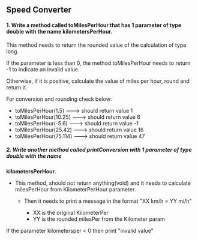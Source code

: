 ## Speed Converter

#### 1. Write a method called **toMilesPerHour** that has 1 **parameter** of type **double** with the name **kilometersPerHour**. 
This method needs to return the rounded value of the calculation of type long.

If the parameter is less than 0, the method toMilesPerHour needs to return -1 to indicate an invalid value.

Otherwise, if it is positive, calculate the value of miles per hour, round and return it.

For conversion and rounding check below:

* toMilesPerHour(1.5) ---> should return value 1
* toMilesPerHour(10.25) ---> should return value 6
* toMilesPerHour(-5.6) ---> should return value -1
* toMilesPerHour(25.42) ---> should return value 16
* toMilesPerHour(75.114) ---> should return value 47



##### 2. Write another method called **printConversion** with 1 parameter of type double with the name
**kilometersPerHour**.

* This method, should not return anything(void) and it needs to calculate milesPerHour from KilometerPerHour parameter.

    - Then it needs to print a message in the format "XX km/h = YY mi/h"

        * XX is the original KilometerPer
        * YY is the rounded milesPer from the Kilometer param

If the parameter kilometersper < 0 then print "invalid value"